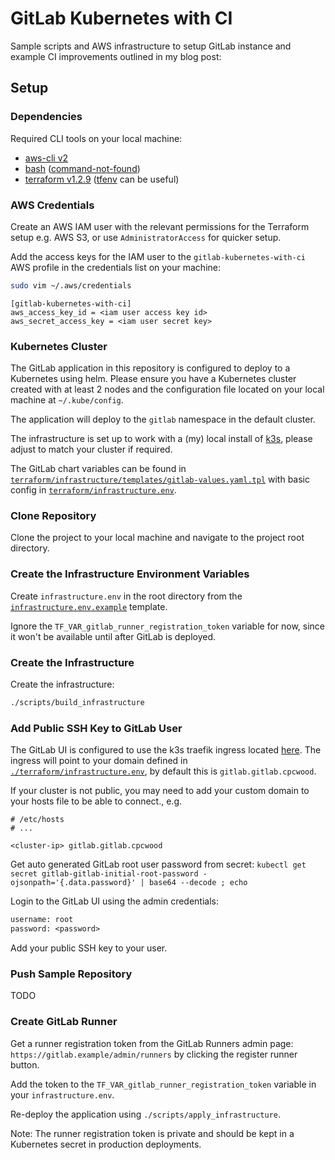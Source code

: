 # GitLab Kubernetes with CI

Sample scripts and AWS infrastructure to setup GitLab instance and example CI improvements outlined in my blog post: <add here>

## Setup

### Dependencies

Required CLI tools on your local machine:
- [aws-cli v2](https://docs.aws.amazon.com/cli/latest/userguide/getting-started-install.html)
- [bash](https://www.gnu.org/software/bash/) ([command-not-found](https://command-not-found.com/bash))
- [terraform v1.2.9](https://learn.hashicorp.com/tutorials/terraform/install-cli) ([tfenv](https://github.com/tfutils/tfenv) can be useful)


### AWS Credentials

Create an AWS IAM user with the relevant permissions for the Terraform setup e.g. AWS S3, or use `AdministratorAccess` for quicker setup.

Add the access keys for the IAM user to the `gitlab-kubernetes-with-ci` AWS profile in the credentials list on your machine:

```sh
sudo vim ~/.aws/credentials
```

```
[gitlab-kubernetes-with-ci]
aws_access_key_id = <iam user access key id>
aws_secret_access_key = <iam user secret key>
```

### Kubernetes Cluster

The GitLab application in this repository is configured to deploy to a Kubernetes using helm. Please ensure you have a Kubernetes cluster created with at least 2 nodes and the configuration file located on your local machine at `~/.kube/config`. 

The application will deploy to the `gitlab` namespace in the default cluster.

The infrastructure is set up to work with a (my) local install of [k3s](https://k3s.io/), please adjust to match your cluster if required.

The GitLab chart variables can be found in [`terraform/infrastructure/templates/gitlab-values.yaml.tpl`](./terraform/infrastructure/templates/gitlab-values.yaml.tpl) with basic config in [`terraform/infrastructure.env`](./terraform/infrastructure.env).


### Clone Repository

Clone the project to your local machine and navigate to the project root directory.

### Create the Infrastructure Environment Variables

Create `infrastructure.env` in the root directory from the [`infrastructure.env.example`](./infrastructure.env.template) template.

Ignore the `TF_VAR_gitlab_runner_registration_token` variable for now, since it won't be available until after GitLab is deployed.

### Create the Infrastructure

Create the infrastructure:

```sh
./scripts/build_infrastructure
```

### Add Public SSH Key to GitLab User

The GitLab UI is configured to use the k3s traefik ingress located [here](./terraform/infrastructure/charts/k3s-ingress-gitlab/). The ingress will point to your domain defined in [`./terraform/infrastructure.env`](./terraform/infrastructure.env), by default this is `gitlab.gitlab.cpcwood`.

If your cluster is not public, you may need to add your custom domain to your hosts file to be able to connect., e.g.

```
# /etc/hosts
# ...

<cluster-ip> gitlab.gitlab.cpcwood
```

Get auto generated GitLab root user password from secret: ```kubectl get secret gitlab-gitlab-initial-root-password -ojsonpath='{.data.password}' | base64 --decode ; echo```

Login to the GitLab UI using the admin credentials:

```txt
username: root
password: <password>
```

Add your public SSH key to your user.


### Push Sample Repository

TODO

### Create GitLab Runner

Get a runner registration token from the GitLab Runners admin page: `https://gitlab.example/admin/runners` by clicking the register runner button.

Add the token to the `TF_VAR_gitlab_runner_registration_token` variable in your `infrastructure.env`.

Re-deploy the application using `./scripts/apply_infrastructure`.

Note: The runner registration token is private and should be kept in a Kubernetes secret in production deployments.